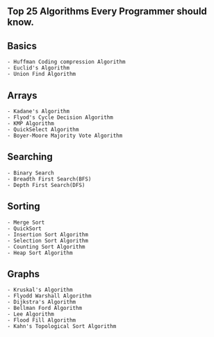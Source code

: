 ## Top 25 Algorithms Every Programmer should know.

## Basics

    - Huffman Coding compression Algorithm
    - Euclid's Algorithm
    - Union Find Algorithm

## Arrays

    - Kadane's Algorithm
    - Flyod's Cycle Decision Algorithm
    - KMP Algorithm
    - QuickSelect Algorithm
    - Boyer-Moore Majority Vote Algorithm

## Searching

    - Binary Search
    - Breadth First Search(BFS)
    - Depth First Search(DFS)

## Sorting

    - Merge Sort
    - QuickSort
    - Insertion Sort Algorithm
    - Selection Sort Algorithm
    - Counting Sort Algorithm
    - Heap Sort Algorithm


## Graphs

    - Kruskal's Algorithm
    - Flyodd Warshall Algorithm
    - Dijkstra's Algorithm
    - Bellman Ford Algorithm
    - Lee Algorithm
    - Flood Fill Algorithm
    - Kahn's Topological Sort Algorithm
